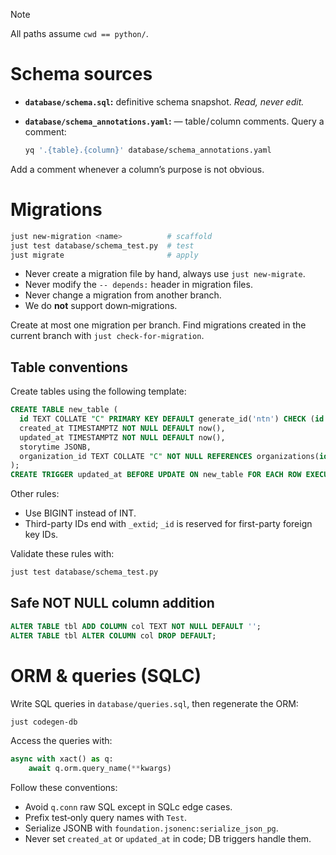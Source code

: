 > [!NOTE]
> All paths assume `cwd == python/`.

# Schema sources

- **`database/schema.sql`:** definitive schema snapshot. *Read, never edit.*
- **`database/schema_annotations.yaml`:** — table / column comments. Query a comment:

  ```bash
  yq '.{table}.{column}' database/schema_annotations.yaml
  ```

Add a comment whenever a column’s purpose is not obvious.

# Migrations

```bash
just new-migration <name>          # scaffold
just test database/schema_test.py  # test
just migrate                       # apply
```

- Never create a migration file by hand, always use `just new-migrate`.
- Never modify the `-- depends:` header in migration files.
- Never change a migration from another branch.
- We do **not** support down‑migrations.

Create at most one migration per branch. Find migrations created in the current branch with `just
check-for-migration`.

## Table conventions

Create tables using the following template:

```sql
CREATE TABLE new_table (
  id TEXT COLLATE "C" PRIMARY KEY DEFAULT generate_id('ntn') CHECK (id LIKE 'ntn_%'), -- ntn = 2–3 letter prefix
  created_at TIMESTAMPTZ NOT NULL DEFAULT now(),
  updated_at TIMESTAMPTZ NOT NULL DEFAULT now(),
  storytime JSONB,
  organization_id TEXT COLLATE "C" NOT NULL REFERENCES organizations(id) ON DELETE CASCADE -- Scope data to organizations.
);
CREATE TRIGGER updated_at BEFORE UPDATE ON new_table FOR EACH ROW EXECUTE PROCEDURE updated_at();
```

Other rules:

- Use BIGINT instead of INT.
- Third-party IDs end with `_extid`; `_id` is reserved for first-party foreign key IDs.

Validate these rules with:

```bash
just test database/schema_test.py
```

## Safe NOT NULL column addition

```sql
ALTER TABLE tbl ADD COLUMN col TEXT NOT NULL DEFAULT '';
ALTER TABLE tbl ALTER COLUMN col DROP DEFAULT;
```

# ORM & queries (SQLC)

Write SQL queries in `database/queries.sql`, then regenerate the ORM:

```bash
just codegen-db
```

Access the queries with:

```python
async with xact() as q:
    await q.orm.query_name(**kwargs)
```

Follow these conventions:

- Avoid `q.conn` raw SQL except in SQLc edge cases.
- Prefix test‑only query names with `Test`.
- Serialize JSONB with `foundation.jsonenc:serialize_json_pg`.
- Never set `created_at` or `updated_at` in code; DB triggers handle them.
